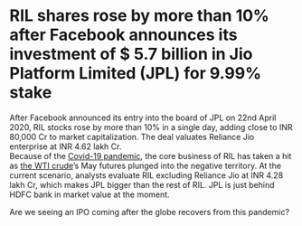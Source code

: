 # RIL shares rose by more than 10% after Facebook announces its investment of $ 5.7 billion in Jio Platform Limited (JPL) for 9.99% stake
After Facebook announced its entry into the board of JPL on 22nd April 2020, RIL stocks rose by more than 10% in a single day, adding close to INR 80,000 Cr to market capitalization. The deal valuates Reliance Jio enterprise at INR 4.62 lakh Cr.  
Because of the [Covid-19 pandemic](https://www.who.int/emergencies/diseases/novel-coronavirus-2019/events-as-they-happen), the core business of RIL has taken a hit as [the WTI crude](https://github.com/gauravkumar28/TrademanzaWebPages/blob/master/docs/glossaries/wti.html)’s May futures plunged into the negative territory. At the current scenario, analysts evaluate RIL excluding Reliance Jio at INR 4.28 lakh Cr, which makes JPL bigger than the rest of RIL.
JPL is just behind HDFC bank in market value at the moment. 

Are we seeing an IPO coming after the globe recovers from this pandemic?
